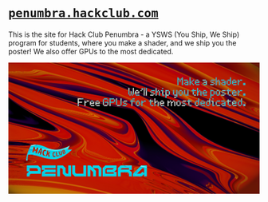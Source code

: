 # [`penumbra.hackclub.com`](https://penumbra.hackclub.com)
This is the site for Hack Club Penumbra - a YSWS (You Ship, We Ship) program for students, where you make a shader, and we ship you the poster! We also offer GPUs to the most dedicated.

<img src="./public/og/penumbra-opengraph-banner.png" />
